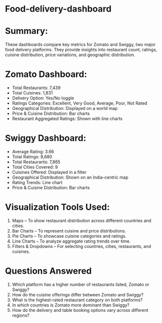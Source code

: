 # Food-delivery-dashboard
# Summary:

These dashboards compare key metrics for Zomato and Swiggy, two major food delivery platforms. They provide insights into restaurant count, ratings, cuisine distribution, price variations, and geographic distribution.

# Zomato Dashboard:

- Total Restaurants: 7,439
- Total Cuisines: 1,831
- Delivery Option: Yes/No toggle
- Ratings Categories: Excellent, Very Good, Average, Poor, Not Rated
- Geographical Distribution: Displayed on a world map
- Price & Cuisine Distribution: Bar charts
- Restaurant Aggregated Ratings: Shown with line charts

# Swiggy Dashboard:

- Average Rating: 3.66
- Total Ratings: 8,680
- Total Restaurants: 7,865
- Total Cities Covered: 9
- Cuisines Offered: Displayed in a filter
- Geographical Distribution: Shown on an India-centric map
- Rating Trends: Line chart
- Price & Cuisine Distribution: Bar charts

# Visualization Tools Used:

1. Maps – To show restaurant distribution across different countries and cities.
2. Bar Charts – To represent cuisine and price distributions.
3. Pie Charts – To showcase cuisine categories and ratings.
4. Line Charts – To analyze aggregate rating trends over time.
5. Filters & Dropdowns – For selecting countries, cities, restaurants, and cuisines.
 
# Questions Answered
1. Which platform has a higher number of restaurants listed, Zomato or Swiggy?
2. How do the cuisine offerings differ between Zomato and Swiggy?
3. What is the highest-rated restaurant category on both platforms?
4. In which countries is Zomato more dominant than Swiggy?
5. How do the delivery and table booking options vary across different regions?
